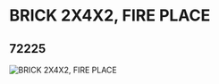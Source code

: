 # BRICK 2X4X2, FIRE PLACE
## 72225
![BRICK 2X4X2, FIRE PLACE](https://lc-www-live-s.legocdn.com/media/bricks/5/2/4654907.jpg)